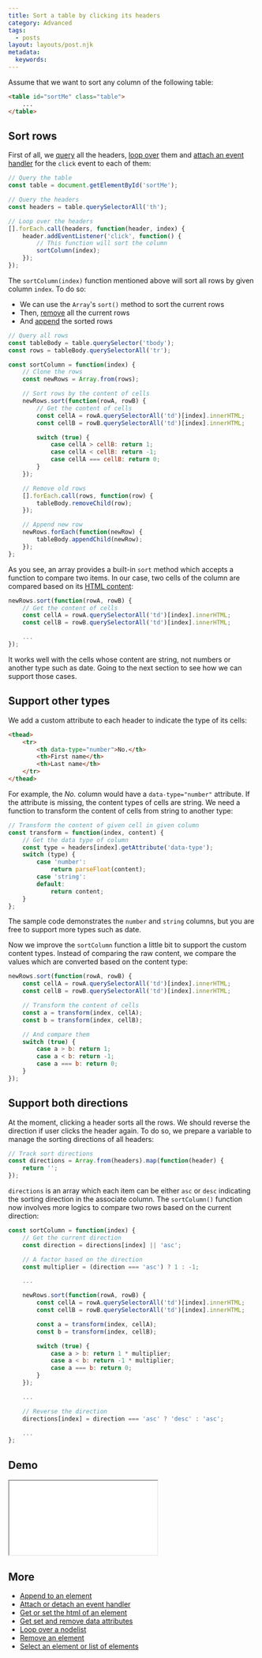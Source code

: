```yaml
---
title: Sort a table by clicking its headers
category: Advanced
tags:
  - posts
layout: layouts/post.njk
metadata:
  keywords:
---
```


Assume that we want to sort any column of the following table:

```html
<table id="sortMe" class="table">
    ...
</table>
```

## Sort rows

First of all, we [query](/select-an-element-or-list-of-elements) all the headers, [loop over](/loop-over-a-nodelist) them and [attach an event handler](/attach-or-detach-an-event-handler) for the `click` event to each of them:

```js
// Query the table
const table = document.getElementById('sortMe');

// Query the headers
const headers = table.querySelectorAll('th');

// Loop over the headers
[].forEach.call(headers, function(header, index) {
    header.addEventListener('click', function() {
        // This function will sort the column
        sortColumn(index);
    });
});
```

The `sortColumn(index)` function mentioned above will sort all rows by given column `index`. To do so:

* We can use the `Array`'s `sort()` method to sort the current rows
* Then, [remove](/remove-an-element) all the current rows
* And [append](/append-to-an-element) the sorted rows

```js
// Query all rows
const tableBody = table.querySelector('tbody');
const rows = tableBody.querySelectorAll('tr');

const sortColumn = function(index) {
    // Clone the rows
    const newRows = Array.from(rows);

    // Sort rows by the content of cells
    newRows.sort(function(rowA, rowB) {
        // Get the content of cells
        const cellA = rowA.querySelectorAll('td')[index].innerHTML;
        const cellB = rowB.querySelectorAll('td')[index].innerHTML;

        switch (true) {
            case cellA > cellB: return 1;
            case cellA < cellB: return -1;
            case cellA === cellB: return 0;
        }
    });

    // Remove old rows
    [].forEach.call(rows, function(row) {
        tableBody.removeChild(row);
    });

    // Append new row
    newRows.forEach(function(newRow) {
        tableBody.appendChild(newRow);
    });
};
```

As you see, an array provides a built-in `sort` method which accepts a function to compare two items. In our case, two cells of the column are compared based on its [HTML content](/get-or-set-the-html-of-an-element):

```js
newRows.sort(function(rowA, rowB) {
    // Get the content of cells
    const cellA = rowA.querySelectorAll('td')[index].innerHTML;
    const cellB = rowB.querySelectorAll('td')[index].innerHTML;

    ...
});
```

It works well with the cells whose content are string, not numbers or another type such as date. Going to the next section to see how we can support those cases.

## Support other types

We add a custom attribute to each header to indicate the type of its cells:

```html
<thead>
    <tr>
        <th data-type="number">No.</th>
        <th>First name</th>
        <th>Last name</th>
    </tr>
</thead>
```

For example, the _No._ column would have a `data-type="number"` attribute. If the attribute is missing, the content types of cells are string. We need a function to transform the content of cells from string to another type:

```js
// Transform the content of given cell in given column
const transform = function(index, content) {
    // Get the data type of column
    const type = headers[index].getAttribute('data-type');
    switch (type) {
        case 'number':
            return parseFloat(content);
        case 'string':
        default:
            return content;
    }
};
```

The sample code demonstrates the `number` and `string` columns, but you are free to support more types such as date.

Now we improve the `sortColumn` function a little bit to support the custom content types. Instead of comparing the raw content, we compare the values which are converted based on the content type:

```js
newRows.sort(function(rowA, rowB) {
    const cellA = rowA.querySelectorAll('td')[index].innerHTML;
    const cellB = rowB.querySelectorAll('td')[index].innerHTML;

    // Transform the content of cells
    const a = transform(index, cellA);
    const b = transform(index, cellB);    

    // And compare them
    switch (true) {
        case a > b: return 1;
        case a < b: return -1;
        case a === b: return 0;
    }
});
```

## Support both directions

At the moment, clicking a header sorts all the rows. We should reverse the direction if user clicks the header again. To do so, we prepare a variable to manage the sorting directions of all headers:

```js
// Track sort directions
const directions = Array.from(headers).map(function(header) {
    return '';
});
```

`directions` is an array which each item can be either `asc` or `desc` indicating the sorting direction in the associate column. The `sortColumn()` function now involves more logics to compare two rows based on the current direction:

```js
const sortColumn = function(index) {
    // Get the current direction
    const direction = directions[index] || 'asc';

    // A factor based on the direction
    const multiplier = (direction === 'asc') ? 1 : -1;

    ...

    newRows.sort(function(rowA, rowB) {
        const cellA = rowA.querySelectorAll('td')[index].innerHTML;
        const cellB = rowB.querySelectorAll('td')[index].innerHTML;

        const a = transform(index, cellA);
        const b = transform(index, cellB);    

        switch (true) {
            case a > b: return 1 * multiplier;
            case a < b: return -1 * multiplier;
            case a === b: return 0;
        }
    });

    ...

    // Reverse the direction
    directions[index] = direction === 'asc' ? 'desc' : 'asc';

    ...
};
```

## Demo

<iframe src='/demo/sort-a-table-by-clicking-its-headers/index.html'></iframe>

## More

* [Append to an element](/append-to-an-element)
* [Attach or detach an event handler](/attach-or-detach-an-event-handler)
* [Get or set the html of an element](/get-or-set-the-html-of-an-element)
* [Get set and remove data attributes](/get-set-and-remove-data-attributes)
* [Loop over a nodelist](/loop-over-a-nodelist)
* [Remove an element](/remove-an-element)
* [Select an element or list of elements](/select-an-element-or-list-of-elements)